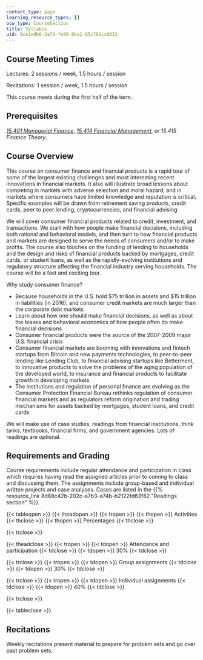 ```yaml
---
content_type: page
learning_resource_types: []
ocw_type: CourseSection
title: Syllabus
uid: 8ce1edb6-2a79-fe96-6ba1-85c762ccd632
---
```


Course Meeting Times
--------------------

Lectures: 2 sessions / week, 1.5 hours / session

Recitations: 1 session / week, 1.5 hours / session

This course meets during the first half of the term.

Prerequisites
-------------

_[15.401 Managerial Finance](/courses/15-401-finance-theory-i-fall-2008)_, _[15.414 Financial Management](/courses/15-414-financial-management-summer-2003)_, or _15.415 Finance Theory_.

Course Overview
---------------

This course on consumer finance and financial products is a rapid tour of some of the largest existing challenges and most interesting recent innovations in financial markets. It also will illustrate broad lessons about competing in markets with adverse selection and moral hazard, and in markets where consumers have limited knowledge and reputation is critical. Specific examples will be drawn from retirement saving products, credit cards, peer to peer lending, cryptocurrencies, and financial advising.

We will cover consumer financial products related to credit, investment, and transactions. We start with how people make financial decisions, including both rational and behavioral models, and then turn to how financial products and markets are designed to serve the needs of consumers and/or to make profits. The course also touches on the funding of lending to households and the design and risks of financial products backed by mortgages, credit cards, or student loans, as well as the rapidly-evolving institutions and regulatory structure affecting the financial industry serving households. The course will be a fast and exciting tour.

Why study consumer finance?

*   Because households in the U.S. hold $75 trillion in assets and $15 trillion in liabilities (in 2016), and consumer credit markets are much larger than the corporate debt markets
*   Learn about how one should make financial decisions, as well as about the biases and behavioral economics of how people often do make financial decisions
*   Consumer financial products were the source of the 2007-2009 major U.S. financial crisis
*   Consumer financial markets are booming with innovations and fintech startups from Bitcoin and new payments technologies, to peer-to-peer lending like Lending Club, to financial advising startups like Betterment, to innovative products to solve the problems of the aging population of the developed world, to insurance and financial products to facilitate growth in developing markets
*   The institutions and regulation of personal finance are evolving as the Consumer Protection Financial Bureau rethinks regulation of consumer financial markets and as regulators reform origination and trading mechanisms for assets backed by mortgages, student loans, and credit cards

We will make use of case studies, readings from financial institutions, think tanks, textbooks, financial firms, and government agencies. Lots of readings are optional.

Requirements and Grading
------------------------

Course requirements include regular attendance and participation in class which requires having read the assigned articles prior to coming to class and discussing them. The assignments include group-based and individual written projects and case analyses. Cases are listed in the {{% resource_link 8d88c42b-202c-a7b3-a74b-b2122fd63f82 "Readings section" %}}.

{{< tableopen >}}
{{< theadopen >}}
{{< tropen >}}
{{< thopen >}}
Activities
{{< thclose >}}
{{< thopen >}}
Percentages
{{< thclose >}}

{{< trclose >}}

{{< theadclose >}}
{{< tropen >}}
{{< tdopen >}}
Attendance and participation
{{< tdclose >}}
{{< tdopen >}}
30%
{{< tdclose >}}

{{< trclose >}}
{{< tropen >}}
{{< tdopen >}}
Group assignments
{{< tdclose >}}
{{< tdopen >}}
30%
{{< tdclose >}}

{{< trclose >}}
{{< tropen >}}
{{< tdopen >}}
Individual assignments
{{< tdclose >}}
{{< tdopen >}}
40%
{{< tdclose >}}

{{< trclose >}}

{{< tableclose >}}

Recitations
-----------

Weekly recitations present material to prepare for problem sets and go over past problem sets.